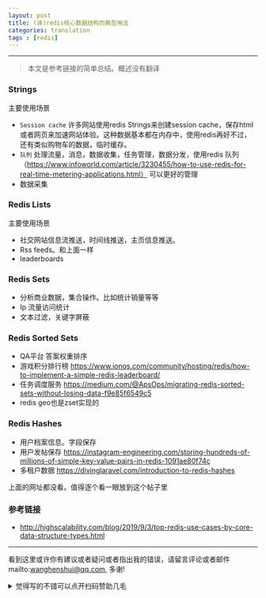 ```yaml
---
layout: post
title: (译)redis核心数据结构的典型用法
categories: translation
tags : [redis]
---
```

  

---

 

> 本文是参考链接的简单总结。概述没有翻译

### Strings

主要使用场景

- `Session cache` 许多网站使用redis Strings来创建session cache，保存html或者网页来加速网站体验。这种数据基本都在内存中，使用redis再好不过，还有类似购物车的数据，临时缓存。
- `队列` 处理流量，消息，数据收集，任务管理，数据分发，使用redis 队列（https://www.infoworld.com/article/3230455/how-to-use-redis-for-real-time-metering-applications.html） 可以更好的管理
- 数据采集

### Redis Lists

主要使用场景

- 社交网站信息流推送，时间线推送，主页信息推送。
- Rss feeds。和上面一样
- leaderboards

### Redis Sets

- 分析商业数据，集合操作。比如统计销量等等
- Ip 流量访问统计
- 文本过滤，关键字屏蔽

### Redis Sorted Sets

- QA平台 答案权重排序
- 游戏积分排行榜 https://www.ionos.com/community/hosting/redis/how-to-implement-a-simple-redis-leaderboard/
- 任务调度服务 https://medium.com/@ApsOps/migrating-redis-sorted-sets-without-losing-data-f9e85f6549c5
- redis geo也是zset实现的



### Redis Hashes

- 用户档案信息。字段保存
- 用户发帖保存 https://instagram-engineering.com/storing-hundreds-of-millions-of-simple-key-value-pairs-in-redis-1091ae80f74c
- 多租户数据 https://divinglaravel.com/introduction-to-redis-hashes



上面的网址都没看。值得逐个看一眼放到这个帖子里

### 参考链接 

- http://highscalability.com/blog/2019/9/3/top-redis-use-cases-by-core-data-structure-types.html

---

看到这里或许你有建议或者疑问或者指出我的错误，请留言评论或者邮件mailto:wanghenshui@qq.com, 多谢! 
<details>
<summary>觉得写的不错可以点开扫码赞助几毛</summary>
![微信转账](https://wanghenshui.github.io/assets/wepay.png)
</details>